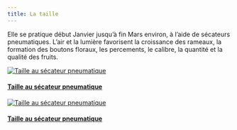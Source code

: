 ```yaml
---
title: La taille
---
```


Elle se pratique début Janvier jusqu’à fin Mars environ, à l’aide de sécateurs pneumatiques. 
L’air et la lumière favorisent la croissance des rameaux, la formation des boutons floraux, les percements, le calibre, la quantité et la qualité des fruits.

<div class="image-container">
    <a class="thumbnail" href="{{ site.baseurl }}/assets/images/le-verger/taille-1.jpg">
        <img src="{{ site.baseurl }}/assets/images/le-verger/taille-1-vignette.jpg" alt="Taille au sécateur pneumatique " title="Taille au sécateur pneumatique " />
        <h4 class="thumbnail-title">Taille au sécateur pneumatique </h4>
    </a>
    <a class="thumbnail" href="{{ site.baseurl }}/assets/images/le-verger/taille-2.jpg">
        <img src="{{ site.baseurl }}/assets/images/le-verger/taille-2-vignette.jpg" alt="Taille au sécateur pneumatique " title="Taille au sécateur pneumatique " />
        <h4 class="thumbnail-title">Taille au sécateur pneumatique </h4>
    </a>
</div>
